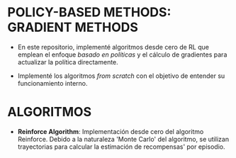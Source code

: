 # POLICY-BASED METHODS: GRADIENT METHODS
- En este repositorio, implementé algoritmos desde cero de RL que emplean el enfoque *basado en políticas* y el cálculo de gradientes para actualizar la política directamente.

- Implementé los algoritmos *from scratch* con el objetivo de entender su funcionamiento interno.

# ALGORITMOS
- **Reinforce Algorithm**: Implementación desde cero del algoritmo Reinforce. Debido a la naturaleza 'Monte Carlo' del algoritmo, se utilizan trayectorias para calcular la estimación de recompensas' por episodio.  
